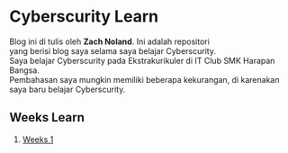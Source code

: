 # Cyberscurity Learn
<p>
    Blog ini di tulis oleh <b>Zach Noland</b>. Ini adalah repositori 
    <br>yang berisi blog saya selama saya belajar Cyberscurity.<br>
    Saya belajar Cyberscurity pada Ekstrakurikuler di IT Club SMK Harapan Bangsa.<br>
    Pembahasan saya mungkin memiliki beberapa kekurangan, di karenakan saya baru belajar Cyberscurity.<br>
</p>

## Weeks Learn
1. [Weeks 1](./Weeks/week1.md)